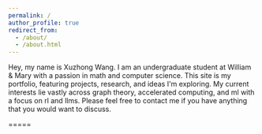 ```yaml
---
permalink: /
author_profile: true
redirect_from: 
  - /about/
  - /about.html
---
```


Hey, my name is Xuzhong Wang. I am an undergraduate student at William & Mary with a passion in math and computer science. This site is my portfolio, featuring projects, research, and ideas I'm exploring. My current interests lie vastly across graph theory, accelerated computing, and ml with a focus on rl and llms. Please feel free to contact me if you have anything that you would want to discuss.

=====
